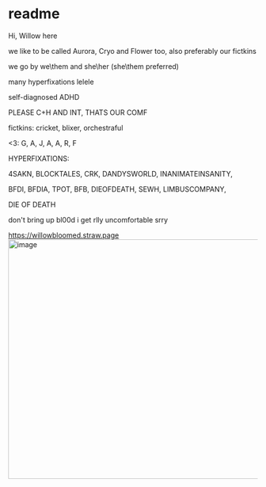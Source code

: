 # readme
Hi, Willow here

we like to be called Aurora, Cryo and Flower too, also preferably our fictkins

we go by we\them and she\her (she\them preferred)

many hyperfixations lelele

self-diagnosed ADHD

PLEASE C+H AND INT, THATS OUR COMF

fictkins: cricket, blixer, orchestraful

<3: G, A, J, A, A, R, F

HYPERFIXATIONS:

4SAKN, BLOCKTALES, CRK, DANDYSWORLD, INANIMATEINSANITY,

BFDI, BFDIA, TPOT, BFB, DIEOFDEATH, SEWH, LIMBUSCOMPANY,

DIE OF DEATH

don't bring up bl00d i get rlly uncomfortable srry

https://willowbloomed.straw.page
<img width="736" height="484" alt="image" src="https://github.com/user-attachments/assets/5795598c-934c-4d73-8dd8-3a5575a6444e" />

